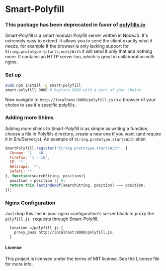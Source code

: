 Smart-Polyfill
===========

### This package has been deprecated in favor of [polyfills.io](https://polyfill.io)

Smart-Polyfill is a smart modular Polyfill server written in NodeJS. It's extremely easy to extend. It allows you to send the client exactly what it needs, for example If the browser is only lacking support for `String.prototype.{starts,ends}With` it will send it only that and nothing more. It contains an HTTP server too, which is great in collaboration with nginx.

### Set up
```bash
sudo npm install -g smart-polyfill
smart-polyfill 8080 # Replace 8080 with a port of your choice
```
Now navigate to `http://localhost:8080/polyfill.js` in a browser of your choice to see it's specific polyfills.

### Adding more Shims
Adding more shims to Smart-Polyfill is as simple as writing a function, choose a file in Polyfills directory, create a new one if you want (and require it in Bin/Server.js).
An example of `String.prototype.startsWith` shim
```js
SmartPolyfill.register('String.prototype.startsWith', {
  Chrome: '1 - 40',
  Firefox: '1 - 16',
  IE: '*',
  Netscape: '*',
  Safari: '*'
}, function(searchString, position){
  position = position || 0;
  return this.lastIndexOf(searchString, position) === position;
});
```

### Nginx Configuration
Just drop this line in your nginx configuration's server block to proxy the `polyfill.js ` requests through Smart-Polyfill.
```
  location =/polyfill.js {
    proxy_pass http://localhost:8080/polyfill.js;
  }
```

#### License
This project is licensed under the terms of MIT license. See the License file for more info.
